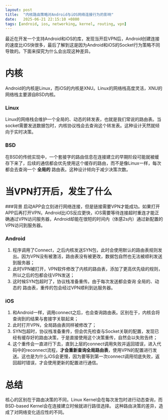```yaml
---
layout: post
title:  "内核路由策略对Android与iOS网络连接行为的影响"
date:   2025-06-21 22:15:10 +0800
tags: [android, ios, networking, kernel, routing, vpn]
---
```


最近在开发一个支持Android和iOS的库，发现当开启VPN后，Android创建连接的速度比iOS快很多，最后了解到这是因为Android和iOS的Socket行为策略不同导致的。下面来探究为什么会出现这种差异。

# 内核
Android的内核是Linux，而iOS的内核是XNU。Linux的网络栈高度灵活，XNU的网络栈主要源自BSD内核。
### Linux
Linux的网络栈会维护一个全局的、动态的转发表，也就是我们常说的路由表。当socket需要发送数据包时，内核协议栈会去查询这个转发表。这种设计天然就倾向于实时决策。
### BSD
在BSD的传统实现中，一个套接字的路由信息在连接建立的早期阶段可能就被缓存下来了，后续的通信都会优先使用这个缓存的路由，而不是像Linux一样，每次都会去查询一个 **全局的** 路由表。这种设计倾向于减少决策次数。

# 当VPN打开后，发生了什么
###背景
启动APP会立刻进行网络连接，但是链接需要VPN才能成功。如果打开APP后再打开VPN，Android比iOS反应更快，iOS需要等待连接超时重连才能正确通过VPN访问服务器，Android却能在很短的时间内（体感2s内）通过新配置的VPN访问到服务器。

### Android
1. 程序调用了Connect，之后内核发送SYN包，此时会使用默认的路由表规则发出。因为VPN没有被激活，路由表没有被更改，数据包自然也无法被顺利发送到服务器；
2. 此时VPN被打开，VPN软件修改了内核的路由表，添加了更高优先级的规则，所以之后的包都会往VPN发送；
3. 这时候SYN包超时了，协议栈准备重传。由于每次发送都会查询 全局的、动态的 路由表，重传的包会经过VPN顺利到达服务器。

### iOS
1. 和Android一样，调用connect之后，也会查询路由表。区别在于，内核会将查询到的结果与套接字关联起来；
2. 此时打开VPN，全局路由表同样被修改了；
3. SYN包超时，协议栈准备重传，但会优先检查与Socket关联的配置，发现已经有缓存好的路由决策，于是直接使用这个决策重传，自然会以失败告终；
4. 这个重传会一直进行下去，直到上层的connect调用失败并返回错误，进入代码中的reconnect流程，**才会重新查询全局路由表**，使用VPN的配置进行发送。这也是为什么iOS会更慢，因为要等到第一次connect调用彻底失败，返回超时错误，才会使用更新的配置进行通信。

# 总结
核心的区别在于路由决策的不同，Linux Kernel会在每次发包时进行动态查询，而BSD-based Kernel会在连接建立时候就进行路径选择。
这种路由决策的差异，造成了对网络变化适应性的不同。
	
